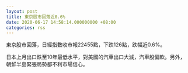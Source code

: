 ```yaml
---
layout: post
title: 東京股市回落近0.6%
date: 2020-06-17 14:58:14.000000000 +08:00
categories: rss
---
```


東京股市回落，日經指數收市報22455點，下跌126點，跌幅近0.6%。

日本上月出口跌至10年最低水平，對美國的汽車出口大減，汽車股偏軟。另外，朝鮮半島緊張局勢都不利市場信心。

